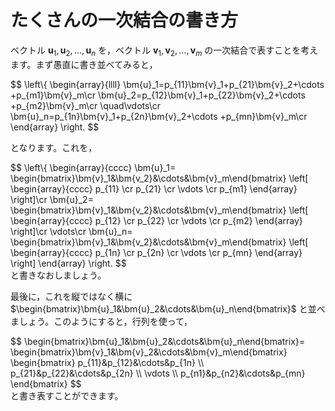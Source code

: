 # たくさんの一次結合の書き方

ベクトル $\bm{u}_1,\bm{u}_2,\ldots,\bm{u}_n$ を，ベクトル $\bm{v}_1,\bm{v}_2,\ldots,\bm{v}_m$ の一次結合で表すことを考えます。まず愚直に書き並べてみると，

<div>
$$
\left\{
\begin{array}{llll}
    \bm{u}_1=p_{11}\bm{v}_1+p_{21}\bm{v}_2+\cdots +p_{m1}\bm{v}_m\cr
    \bm{u}_2=p_{12}\bm{v}_1+p_{22}\bm{v}_2+\cdots +p_{m2}\bm{v}_m\cr
    \quad\vdots\cr
    \bm{u}_n=p_{1n}\bm{v}_1+p_{2n}\bm{v}_2+\cdots +p_{mn}\bm{v}_m\cr
\end{array}
\right.
$$
</div>

となります。これを，

<div>
$$
\left\{
\begin{array}{cccc}
\bm{u}_1=
\begin{bmatrix}\bm{v}_1&\bm{v_2}&\cdots&\bm{v}_m\end{bmatrix}
\left[
    \begin{array}{cccc}
        p_{11} \cr p_{21} \cr \vdots \cr p_{m1}
    \end{array}
\right]\cr
\bm{u}_2=
\begin{bmatrix}\bm{v}_1&\bm{v_2}&\cdots&\bm{v}_m\end{bmatrix}
\left[
    \begin{array}{cccc}
        p_{12} \cr p_{22} \cr \vdots \cr p_{m2}
    \end{array}
\right]\cr
\vdots\cr
\bm{u}_n=
\begin{bmatrix}\bm{v}_1&\bm{v_2}&\cdots&\bm{v}_m\end{bmatrix}
\left[
    \begin{array}{cccc}
        p_{1n} \cr p_{2n} \cr \vdots \cr p_{mn}
    \end{array}
\right]
\end{array}
\right.
$$
</div>
と書きなおしましょう。

最後に，これを縦ではなく横に $\begin{bmatrix}\bm{u}_1&\bm{u}_2&\cdots&\bm{u}_n\end{bmatrix}$ と並べましょう。このようにすると，行列を使って，
<div>
$$
\begin{bmatrix}\bm{u}_1&\bm{u}_2&\cdots&\bm{u}_n\end{bmatrix}=
\begin{bmatrix}\bm{v}_1&\bm{v}_2&\cdots&\bm{v}_m\end{bmatrix}
    \begin{bmatrix}
        p_{11}&p_{12}&\cdots&p_{1n} \\
        p_{21}&p_{22}&\cdots&p_{2n} \\ 
        \vdots \\
        p_{n1}&p_{n2}&\cdots&p_{mn}
    \end{bmatrix}
$$
</div>
と書き表すことができます。